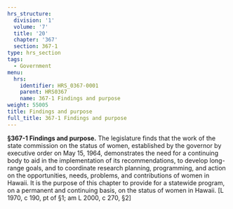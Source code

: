```yaml
---
hrs_structure:
  division: '1'
  volume: '7'
  title: '20'
  chapter: '367'
  section: 367-1
type: hrs_section
tags:
  - Government
menu:
  hrs:
    identifier: HRS_0367-0001
    parent: HRS0367
    name: 367-1 Findings and purpose
weight: 55005
title: Findings and purpose
full_title: 367-1 Findings and purpose
---
```

**§367-1 Findings and purpose.** The legislature finds that the work of the state commission on the status of women, established by the governor by executive order on May 15, 1964, demonstrates the need for a continuing body to aid in the implementation of its recommendations, to develop long-range goals, and to coordinate research planning, programming, and action on the opportunities, needs, problems, and contributions of women in Hawaii. It is the purpose of this chapter to provide for a statewide program, on a permanent and continuing basis, on the status of women in Hawaii. [L 1970, c 190, pt of §1; am L 2000, c 270, §2]